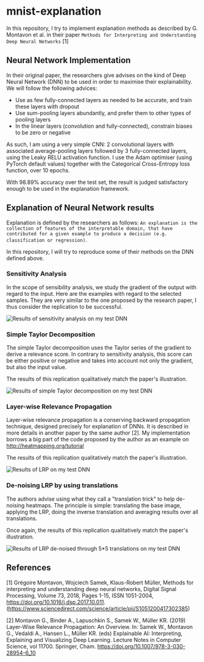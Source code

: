 # mnist-explanation

In this repository, I try to implement explanation methods as described by G. Montavon et al. in their paper `Methods for Interpreting and Understanding Deep Neural Networks` [1]

## Neural Network Implementation

In their original paper, the researchers give advises on the kind of Deep Neural Network (DNN) to be used in order to maximise their explainability. We will follow the following advices:
 - Use as few fully-connected layers as needed to be accurate, and train these layers with dropout
 - Use sum-pooling layers abundantly, and prefer them to other types of pooling layers
 - In the linear layers (convolution and fully-connected), constrain biases to be zero or negative

As such, I am using a very simple CNN: 2 convolutional layers with associated average-pooling layers followed by 3 fully-connected layers, using the Leaky RELU activation function. I use the Adam optimiser (using PyTorch default values) together with the Categorical Cross-Entropy loss function, over 10 epochs.

With 98.89% accuracy over the test set, the result is judged satisfactory enough to be used in the explanation framework.

## Explanation of Neural Network results

Explanation is defined by the researchers as follows: `An explanation is the collection of features of the interpretable domain, that have contributed for a given example to produce a decision (e.g. classification or regression)`.

In this repository, I will try to reproduce some of their methods on the DNN defined above.

### Sensitivity Analysis

In the scope of sensibility analysis, we study the gradient of the output with regard to the input. Here are the examples with regard to the selected samples. They are very similar to the one proposed by the research paper, I thus consider the replication to be successful.

![Results of sensitivity analysis on my test DNN](/pic/sensitivity_analysis.png)

### Simple Taylor Decomposition

The simple Taylor decomposition uses the Taylor series of the gradient to derive a relevance score. In contrary to sensitivity analysis, this score can be either positive or negative and takes into account not only the gradient, but also the input value.

The results of this replication qualitatively match the paper's illustration.

![Results of simple Taylor decomposition on my test DNN](/pic/simple_taylor.png)

### Layer-wise Relevance Propagation

Layer-wise relevance propagation is a conserving backward propagation technique, designed precisely for explanation of DNNs. It is described in more details in another paper by the same author [2]. My implementation borrows a big part of the code proposed by the author as an example on http://heatmapping.org/tutorial

The results of this replication qualitatively match the paper's illustration.

![Results of LRP on my test DNN](/pic/lrp.png)

### De-noising LRP by using translations

The authors advise using what they call a "translation trick" to help de-noising heatmaps. The principle is simple: translating the base image, applying the LRP, doing the inverse translation and averaging results over all translations.

Once again, the results of this replication qualitatively match the paper's illustration.

![Results of LRP de-noised through 5*5 translations on my test DNN](/pic/lrp_denoised.png)

## References

[1] Grégoire Montavon, Wojciech Samek, Klaus-Robert Müller, Methods for interpreting and understanding deep neural networks, Digital Signal Processing, Volume 73, 2018, Pages 1-15, ISSN 1051-2004, https://doi.org/10.1016/j.dsp.2017.10.011. (https://www.sciencedirect.com/science/article/pii/S1051200417302385)

[2] Montavon G., Binder A., Lapuschkin S., Samek W., Müller KR. (2019) Layer-Wise Relevance Propagation: An Overview. In: Samek W., Montavon G., Vedaldi A., Hansen L., Müller KR. (eds) Explainable AI: Interpreting, Explaining and Visualizing Deep Learning. Lecture Notes in Computer Science, vol 11700. Springer, Cham. https://doi.org/10.1007/978-3-030-28954-6_10
